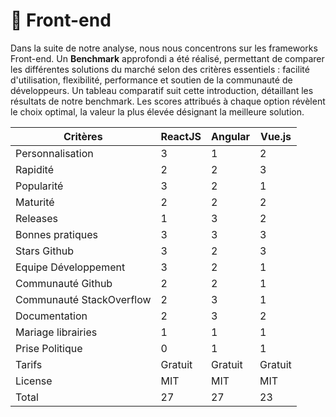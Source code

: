 # 🎨 Front-end

Dans la suite de notre analyse, nous nous concentrons sur les frameworks Front-end. Un **Benchmark** approfondi a été réalisé, permettant de comparer les différentes solutions du marché selon des critères essentiels : facilité d'utilisation, flexibilité, performance et soutien de la communauté de développeurs.
Un tableau comparatif suit cette introduction, détaillant les résultats de notre benchmark. Les scores attribués à chaque option révèlent le choix optimal, la valeur la plus élevée désignant la meilleure solution.

| Critères                 | ReactJS | Angular | Vue.js |
|--------------------------|---------|---------|--------|
| Personnalisation         | 3       | 1       | 2      |
| Rapidité                 | 2       | 2       | 3      |
| Popularité               | 3       | 2       | 1      |
| Maturité                 | 2       | 2       | 2      |
| Releases                 | 1       | 3       | 2      |
| Bonnes pratiques         | 3       | 3       | 3      |
| Stars Github             | 3       | 2       | 3      |
| Equipe Développement     | 3       | 2       | 1      |
| Communauté Github        | 2       | 2       | 1      |
| Communauté StackOverflow | 2       | 3       | 1      |
| Documentation            | 2       | 3       | 2      |
| Mariage librairies       | 1       | 1       | 1      |
| Prise Politique          | 0       | 1       | 1      |
| Tarifs                   | Gratuit | Gratuit | Gratuit|
| License                  | MIT     | MIT     | MIT    |
| Total                    | 27      | 27      | 23     |